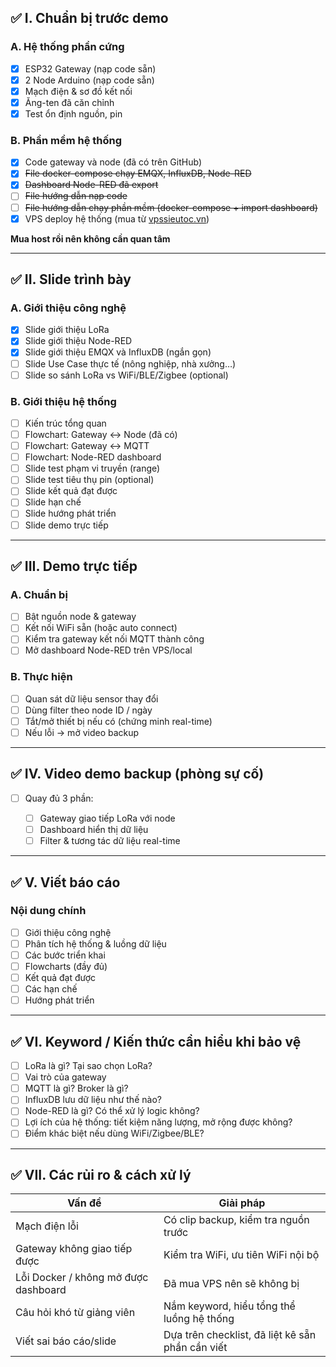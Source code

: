 ## ✅ **I. Chuẩn bị trước demo**

### A. Hệ thống phần cứng

* [x] ESP32 Gateway (nạp code sẵn)
* [x] 2 Node Arduino (nạp code sẵn)
* [x] Mạch điện & sơ đồ kết nối
* [x] Ăng-ten đã căn chỉnh
* [x] Test ổn định nguồn, pin

### B. Phần mềm hệ thống

* [x] Code gateway và node (đã có trên GitHub)
* [x] ~~File docker-compose chạy EMQX, InfluxDB, Node-RED~~
* [x] ~~Dashboard Node-RED đã export~~
* [ ] ~~File hướng dẫn nạp code~~
* [ ] ~~File hướng dẫn chạy phần mềm (docker-compose + import dashboard)~~
* [x] VPS deploy hệ thống (mua từ [vpssieutoc.vn](https://vpssieutoc.vn/cart.php?a=confproduct&i=0))

**Mua host rồi nên không cần quan tâm**

---

## ✅ **II. Slide trình bày**

### A. Giới thiệu công nghệ

* [x] Slide giới thiệu LoRa
* [x] Slide giới thiệu Node-RED
* [x] Slide giới thiệu EMQX và InfluxDB (ngắn gọn)
* [ ] Slide Use Case thực tế (nông nghiệp, nhà xưởng…)
* [ ] Slide so sánh LoRa vs WiFi/BLE/Zigbee (optional)

### B. Giới thiệu hệ thống

* [ ] Kiến trúc tổng quan
* [ ] Flowchart: Gateway ↔ Node (đã có)
* [ ] Flowchart: Gateway ↔ MQTT
* [ ] Flowchart: Node-RED dashboard
* [ ] Slide test phạm vi truyền (range)
* [ ] Slide test tiêu thụ pin (optional)
* [ ] Slide kết quả đạt được
* [ ] Slide hạn chế
* [ ] Slide hướng phát triển
* [ ] Slide demo trực tiếp

---

## ✅ **III. Demo trực tiếp**

### A. Chuẩn bị

* [ ] Bật nguồn node & gateway
* [ ] Kết nối WiFi sẵn (hoặc auto connect)
* [ ] Kiểm tra gateway kết nối MQTT thành công
* [ ] Mở dashboard Node-RED trên VPS/local

### B. Thực hiện

* [ ] Quan sát dữ liệu sensor thay đổi
* [ ] Dùng filter theo node ID / ngày
* [ ] Tắt/mở thiết bị nếu có (chứng minh real-time)
* [ ] Nếu lỗi → mở video backup

---

## ✅ **IV. Video demo backup (phòng sự cố)**

* [ ] Quay đủ 3 phần:

  * [ ] Gateway giao tiếp LoRa với node
  * [ ] Dashboard hiển thị dữ liệu
  * [ ] Filter & tương tác dữ liệu real-time

---

## ✅ **V. Viết báo cáo**

### Nội dung chính

* [ ] Giới thiệu công nghệ
* [ ] Phân tích hệ thống & luồng dữ liệu
* [ ] Các bước triển khai
* [ ] Flowcharts (đầy đủ)
* [ ] Kết quả đạt được
* [ ] Các hạn chế
* [ ] Hướng phát triển

---

## ✅ **VI. Keyword / Kiến thức cần hiểu khi bảo vệ**

* [ ] LoRa là gì? Tại sao chọn LoRa?
* [ ] Vai trò của gateway
* [ ] MQTT là gì? Broker là gì?
* [ ] InfluxDB lưu dữ liệu như thế nào?
* [ ] Node-RED là gì? Có thể xử lý logic không?
* [ ] Lợi ích của hệ thống: tiết kiệm năng lượng, mở rộng được không?
* [ ] Điểm khác biệt nếu dùng WiFi/Zigbee/BLE?

---

## ✅ **VII. Các rủi ro & cách xử lý**

| **Vấn đề**                           | **Giải pháp**                                    |
| ------------------------------------ | ------------------------------------------------ |
| Mạch điện lỗi                        | Có clip backup, kiểm tra nguồn trước             |
| Gateway không giao tiếp được         | Kiểm tra WiFi, ưu tiên WiFi nội bộ               |
| Lỗi Docker / không mở được dashboard | Đã mua VPS nên sẽ không bị                           |
| Câu hỏi khó từ giảng viên            | Nắm keyword, hiểu tổng thể luồng hệ thống        |
| Viết sai báo cáo/slide               | Dựa trên checklist, đã liệt kê sẵn phần cần viết |


